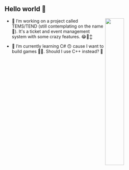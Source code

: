 ## Hello world 👋 

  
<!-- <img  width="62%" src="https://github-readme-stats.vercel.app/api?username=chloe7243&show_icons=true&theme=radical&hide=stars,issues&rank_icon=github"/> -->


<img  width="35%" align="right" src="https://github-readme-stats.vercel.app/api/top-langs/?username=chloe7243&theme=radical&layout=compact"/>

- 🔭 I’m working on a project called TEMS/TEND (still contemplating on the name 👀). It's a ticket and event management system with some crazy features. 😂🙂‍↕️

- 🌱 I’m currently learning C# 🙃 cause I want to build games 😮‍💨. Should I use C++ instead? 🤔


<!--
**Chloe7243/Chloe7243** is a ✨ _special_ ✨ repository because its `README.md` (this file) appears on your GitHub profile.

Here are some ideas to get you started:


- 👯 I’m looking to collaborate on ...
- 🤔 I’m looking for help with ...
- 💬 Ask me about ...
- 📫 How to reach me: ...
- 😄 Pronouns: ...
- ⚡ Fun fact: ...
-->
